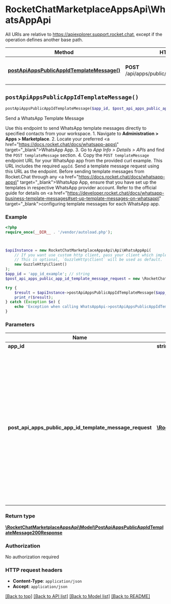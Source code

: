 # RocketChatMarketplaceAppsApi\WhatsAppApi

All URIs are relative to https://apiexplorer.support.rocket.chat, except if the operation defines another base path.

| Method | HTTP request | Description |
| ------------- | ------------- | ------------- |
| [**postApiAppsPublicAppIdTemplateMessage()**](WhatsAppApi.md#postApiAppsPublicAppIdTemplateMessage) | **POST** /api/apps/public/{appId}/templateMessage | Send a WhatsApp Template Message |


## `postApiAppsPublicAppIdTemplateMessage()`

```php
postApiAppsPublicAppIdTemplateMessage($app_id, $post_api_apps_public_app_id_template_message_request): \RocketChatMarketplaceAppsApi\Model\PostApiAppsPublicAppIdTemplateMessage200Response
```

Send a WhatsApp Template Message

Use this endpoint to send WhatsApp template messages directly to specified contacts from your workspace.  1. Navigate to **Administration > Apps > Marketplace**. 2. Locate your preferred <a href=\"https://docs.rocket.chat/docs/whatsapp-apps\" target=\"_blank\">WhatsApp App</a>. 3. Go to *App Info > Details > APIs* and find the `POST templateMessage` section. 4. Copy the `POST templateMessage` endpoint URL for your WhatsApp app from the provided curl example. This URL includes the required `appId`. Send a template message request using this URL as the endpoint.  Before sending template messages from Rocket.Chat through any <a href=\"https://docs.rocket.chat/docs/whatsapp-apps\" target=\"_blank\">WhatsApp App</a>, ensure that you have set up the templates in respective WhatsApp provider account. Refer to the official guide for details on <a href=\"https://developer.rocket.chat/docs/whatsapp-business-template-messages#set-up-template-messages-on-whatsapp\" target=\"_blank\">configuring template messages for each WhatsApp app</a>.

### Example

```php
<?php
require_once(__DIR__ . '/vendor/autoload.php');



$apiInstance = new RocketChatMarketplaceAppsApi\Api\WhatsAppApi(
    // If you want use custom http client, pass your client which implements `GuzzleHttp\ClientInterface`.
    // This is optional, `GuzzleHttp\Client` will be used as default.
    new GuzzleHttp\Client()
);
$app_id = 'app_id_example'; // string
$post_api_apps_public_app_id_template_message_request = new \RocketChatMarketplaceAppsApi\Model\PostApiAppsPublicAppIdTemplateMessageRequest(); // \RocketChatMarketplaceAppsApi\Model\PostApiAppsPublicAppIdTemplateMessageRequest | We strongly recommend including the + prefix for all phone numbers in the payload. While you can submit numbers without the leading + sign, we have encountered cases where WhatsApp will return an invalid response despite the number being in use.

try {
    $result = $apiInstance->postApiAppsPublicAppIdTemplateMessage($app_id, $post_api_apps_public_app_id_template_message_request);
    print_r($result);
} catch (Exception $e) {
    echo 'Exception when calling WhatsAppApi->postApiAppsPublicAppIdTemplateMessage: ', $e->getMessage(), PHP_EOL;
}
```

### Parameters

| Name | Type | Description  | Notes |
| ------------- | ------------- | ------------- | ------------- |
| **app_id** | **string**|  | |
| **post_api_apps_public_app_id_template_message_request** | [**\RocketChatMarketplaceAppsApi\Model\PostApiAppsPublicAppIdTemplateMessageRequest**](../Model/PostApiAppsPublicAppIdTemplateMessageRequest.md)| We strongly recommend including the + prefix for all phone numbers in the payload. While you can submit numbers without the leading + sign, we have encountered cases where WhatsApp will return an invalid response despite the number being in use. | [optional] |

### Return type

[**\RocketChatMarketplaceAppsApi\Model\PostApiAppsPublicAppIdTemplateMessage200Response**](../Model/PostApiAppsPublicAppIdTemplateMessage200Response.md)

### Authorization

No authorization required

### HTTP request headers

- **Content-Type**: `application/json`
- **Accept**: `application/json`

[[Back to top]](#) [[Back to API list]](../../README.md#endpoints)
[[Back to Model list]](../../README.md#models)
[[Back to README]](../../README.md)
